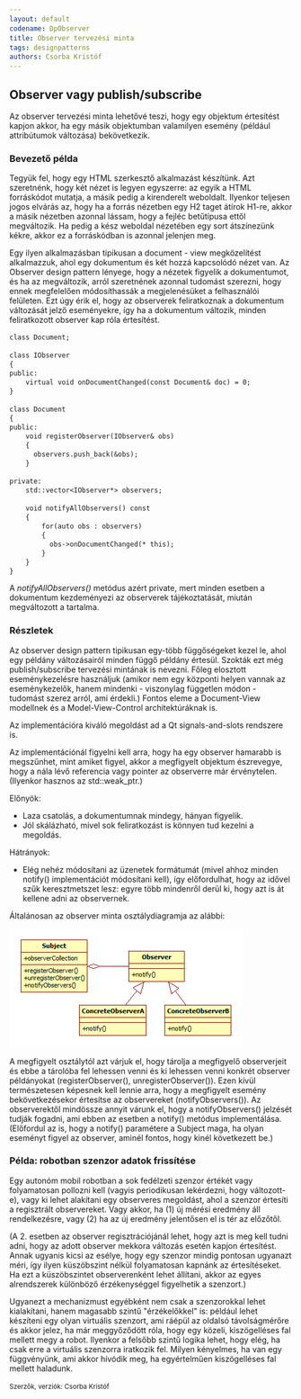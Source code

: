 ```yaml
---
layout: default
codename: DpObserver
title: Observer tervezési minta
tags: designpatterns
authors: Csorba Kristóf
---
```


## Observer vagy publish/subscribe

Az observer tervezési minta lehetővé teszi, hogy egy objektum értesítést kapjon akkor, ha egy másik objektumban valamilyen esemény (például attribútumok változása) bekövetkezik.

### Bevezető példa

Tegyük fel, hogy egy HTML szerkesztő alkalmazást készítünk. Azt szeretnénk, hogy két nézet is legyen egyszerre: az egyik a HTML forráskódot mutatja, a másik pedig a kirenderelt weboldalt. Ilyenkor teljesen jogos elvárás az, hogy ha a forrás nézetben egy H2 taget átírok H1-re, akkor a másik nézetben azonnal lássam, hogy a fejléc betűtípusa ettől megváltozik. Ha pedig a kész weboldal nézetében egy sort átszínezünk kékre, akkor ez a forráskódban is azonnal jelenjen meg.

Egy ilyen alkalmazásban tipikusan a document - view megközelítést alkalmazzuk, ahol egy dokumentum és két hozzá kapcsolódó nézet van. Az Observer design pattern lényege, hogy a nézetek figyelik a dokumentumot, és ha az megváltozik, arról szeretnének azonnal tudomást szerezni, hogy ennek megfelelően módosíthassák a megjelenésüket a felhasználói felületen. Ezt úgy érik el, hogy az observerek feliratkoznak a dokumentum változását jelző eseményekre, így ha a dokumentum változik, minden feliratkozott observer kap róla értesítést.

    class Document;

    class IObserver
    {
    public:
        virtual void onDocumentChanged(const Document& doc) = 0;
    }

    class Document
    {
    public:
        void registerObserver(IObserver& obs)
        {
          observers.push_back(&obs);
        }

    private:
        std::vector<IObserver*> observers;

        void notifyAllObservers() const
        {
            for(auto obs : observers)
            {
              obs->onDocumentChanged(* this);
            }
        }
    }




A *notifyAllObservers()* metódus azért private, mert minden esetben a dokumentum kezdeményezi az observerek tájékoztatását, miután megváltozott a tartalma.

### Részletek

Az observer design pattern tipikusan egy-több függőségeket kezel le, ahol egy példány változásairól minden függő példány értesül. Szokták ezt még publish/subscribe tervezési mintának is nevezni. Főleg elosztott eseménykezelésre használjuk (amikor nem egy központi helyen vannak az eseménykezelők, hanem mindenki - viszonylag független módon - tudomást szerez arról, ami érdekli.) Fontos eleme a Document-View modellnek és a Model-View-Control architektúráknak is.

Az implementációra kiváló megoldást ad a Qt signals-and-slots rendszere is.

Az implementációnál figyelni kell arra, hogy ha egy observer hamarabb is megszűnhet, mint amiket figyel, akkor a megfigyelt objektum észrevegye, hogy a nála lévő referencia vagy pointer az observerre már érvénytelen. (Ilyenkor hasznos az std::weak_ptr.)

Előnyök:

  * Laza csatolás, a dokumentumnak mindegy, hányan figyelik.
  * Jól skálázható, mivel sok feliratkozást is könnyen tud kezelni a megoldás.

Hátrányok:

  * Elég nehéz módosítani az üzenetek formátumát (mivel ahhoz minden notify() implementációt módosítani kell), így előfordulhat, hogy az idővel szűk keresztmetszet lesz: egyre több mindenről derül ki, hogy azt is át kellene adni az observernek.

Általánosan az observer minta osztálydiagramja az alábbi:

![](image/Observer.png)

A megfigyelt osztálytól azt várjuk el, hogy tárolja a megfigyelő observerjeit és ebbe a tárolóba fel lehessen venni és ki lehessen venni konkrét observer példányokat (registerObserver(), unregisterObserver()). Ezen kívül természetesen képesnek kell lennie arra, hogy a megfigyelt esemény bekövetkezésekor értesítse az observereket (notifyObservers()). Az observerektől mindössze annyit várunk el, hogy a notifyObservers() jelzését tudják fogadni, ami ebben az esetben a notify() metódus implementálása. (Előfordul az is, hogy a notify() paramétere a Subject maga, ha olyan eseményt figyel az observer, aminél fontos, hogy kinél következett be.)

### Példa: robotban szenzor adatok frissítése

Egy autonóm mobil robotban a sok fedélzeti szenzor értékét vagy folyamatosan pollozni kell (vagyis periodikusan lekérdezni, hogy változott-e), vagy ki lehet alakítani egy observeres megoldást, ahol a szenzor értesíti a regisztrált observereket. Vagy akkor, ha (1) új mérési eredmény áll rendelkezésre, vagy (2) ha az új eredmény jelentősen el is tér az előzőtől.

(A 2. esetben az observer regisztrációjánál lehet, hogy azt is meg kell tudni adni, hogy az adott observer mekkora változás esetén kapjon értesítést. Annak ugyanis kicsi az esélye, hogy egy szenzor mindig pontosan ugyanazt méri, így ilyen küszöbszint nélkül folyamatosan kapnánk az értesítéseket. Ha ezt a küszöbszintet observerenként lehet állítani, akkor az egyes alrendszerek különböző érzékenységgel figyelhetik a szenzort.)

Ugyanezt a mechanizmust egyébként nem csak a szenzorokkal lehet kialakítani, hanem magasabb szintű "érzékelőkkel" is: például lehet készíteni egy olyan virtuális szenzort, ami ráépül az oldalsó távolságmérőre és akkor jelez, ha már meggyőződött róla, hogy egy közeli, kiszögelléses fal mellett megy a robot. Ilyenkor a felsőbb szintű logika lehet, hogy elég, ha csak erre a virtuális szenzorra iratkozik fel. Milyen kényelmes, ha van egy függvényünk, ami akkor hívódik meg, ha egyértelműen kiszögelléses fal mellett haladunk.

<small>Szerzők, verziók: Csorba Kristóf</small>
